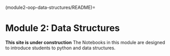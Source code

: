 (module2-oop-data-structures/README)=
# Module 2: Data Structures


**This site is under construction**
The Notebooks in this module are designed to introduce students to python and data structures.